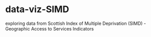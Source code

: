 # data-viz-SIMD
exploring data from Scottish Index of Multiple Deprivation (SIMD) - Geographic Access to Services Indicators
